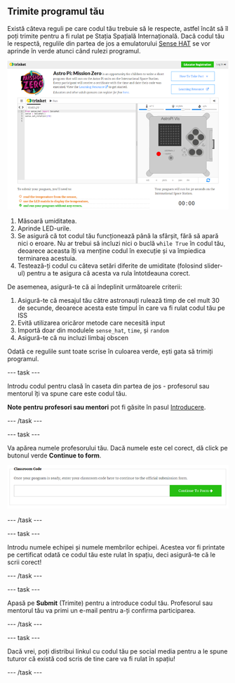 ## Trimite programul tău

Există câteva reguli pe care codul tău trebuie să le respecte, astfel încât să îl poți trimite pentru a fi rulat pe Stația Spațială Internațională. Dacă codul tău le respectă, regulile din partea de jos a emulatorului [Sense HAT](https://trinket.io/mission-zero) se vor aprinde în verde atunci când rulezi programul.

![Validare](images/validation.png)

1. Măsoară umiditatea.
1. Aprinde LED-urile.
1. Se asigură că tot codul tău funcționează până la sfârșit, fără să apară nici o eroare. Nu ar trebui să incluzi nici o buclă `while True` în codul tău, deoarece aceasta îți va menține codul în execuție și va împiedica terminarea acestuia.
1. Testează-ți codul cu câteva setări diferite de umiditate (folosind slider-ul) pentru a te asigura că acesta va rula întotdeauna corect.

De asemenea, asigură-te că ai îndeplinit următoarele criterii:

1. Asigură-te că mesajul tău către astronauți rulează timp de cel mult 30 de secunde, deoarece acesta este timpul în care va fi rulat codul tău pe ISS
1. Evită utilizarea oricăror metode care necesită input
1. Importă doar din modulele `sense_hat`, `time`, și `random`
1. Asigură-te că nu incluzi limbaj obscen

Odată ce regulile sunt toate scrise în culoarea verde, ești gata să trimiți programul.

--- task ---

Introdu codul pentru clasă în caseta din partea de jos - profesorul sau mentorul îți va spune care este codul tău.

**Note pentru profesori sau mentori** pot fi găsite în pasul [Introducere](https://projects.raspberrypi.org/ro-RO/projects/astro-pi-mission-zero/1).

--- /task ---

--- task ---

Va apărea numele profesorului tău. Dacă numele este cel corect, dă click pe butonul verde **Continue to form**.

![Continuă spre formular](images/continue-to-form.png)

--- /task ---

--- task ---

Introdu numele echipei și numele membrilor echipei. Acestea vor fi printate pe certificat odată ce codul tău este rulat în spațiu, deci asigură-te că le scrii corect!

--- /task ---

--- task ---

Apasă pe **Submit** (Trimite) pentru a introduce codul tău. Profesorul sau mentorul tău va primi un e-mail pentru a-ți confirma participarea.

--- /task ---

--- task ---

Dacă vrei, poți distribui linkul cu codul tău pe social media pentru a le spune tuturor că există cod scris de tine care va fi rulat în spațiu!

--- /task ---
